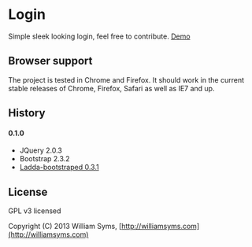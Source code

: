 # Login

Simple sleek looking login, feel free to contribute. [Demo]( http://labs.williamsyms.com/login_v2/)

## Browser support

The project is tested in Chrome and Firefox. It should work in the current stable releases of Chrome, Firefox, Safari as well as IE7 and up.

## History

#### 0.1.0
- JQuery 2.0.3
- Bootstrap 2.3.2
- [Ladda-bootstraped 0.3.1](https://github.com/wsyms/Ladda-bootstraped)

## License

GPL v3 licensed

Copyright (C) 2013 William Syms, [http://williamsyms.com](http://williamsyms.com)
